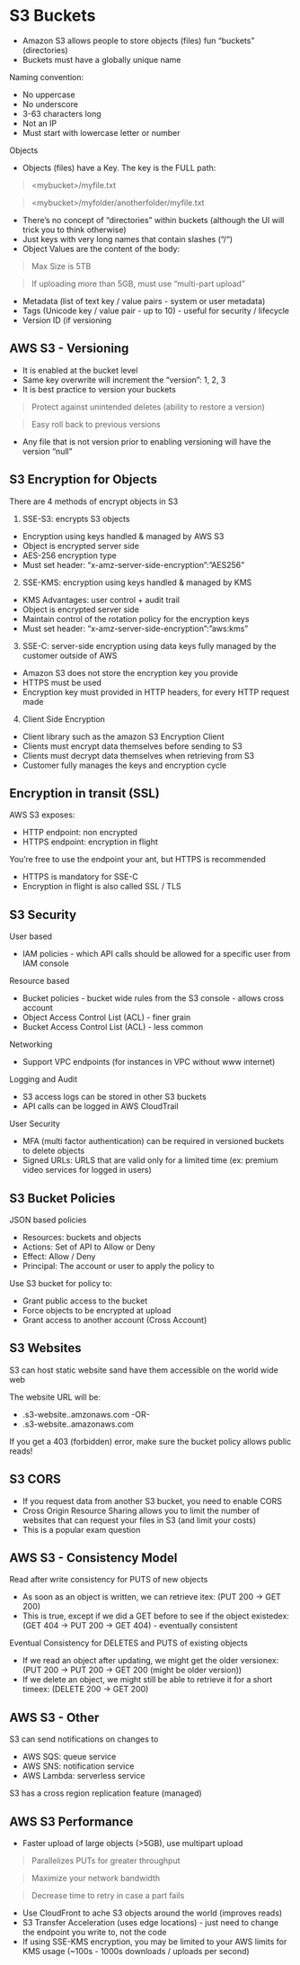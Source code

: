 # S3 Buckets

* Amazon S3 allows people to store objects (files) fun “buckets” (directories)
* Buckets must have a globally unique name

Naming convention:

* No uppercase
* No underscore
* 3-63 characters long
* Not an IP
* Must start with lowercase letter or number

Objects

* Objects (files) have a Key. The key is the FULL path:

> &lt;mybucket&gt;/myfile.txt

> &lt;mybucket&gt;/myfolder/anotherfolder/myfile.txt

* There’s no concept of “directories” within buckets (although the UI will trick you to think otherwise)
* Just keys with very long names that contain slashes (“/“)
* Object Values are the content of the body:

> Max Size is 5TB

> If uploading more than 5GB, must use “multi-part upload”

* Metadata (list of text key / value pairs - system or user metadata)
* Tags (Unicode key / value pair - up to 10) - useful for security / lifecycle
* Version ID (if versioning

## AWS S3 - Versioning

* It is enabled at the bucket level
* Same key overwrite will increment the “version”: 1, 2, 3
* It is best practice to version your buckets

> Protect against unintended deletes (ability to restore a version)

> Easy roll back to previous versions

* Any file that is not version prior to enabling versioning will have the version “null”

## S3 Encryption for Objects

There are 4 methods of encrypt objects in S3

1. SSE-S3: encrypts S3 objects

* Encryption using keys handled & managed by AWS S3
* Object is encrypted server side
* AES-256 encryption type
* Must set header: “x-amz-server-side-encryption”:”AES256”

2. SSE-KMS: encryption using keys handled & managed by KMS

* KMS Advantages: user control + audit trail
* Object is encrypted server side
* Maintain control of the rotation policy for the encryption keys
* Must set header: “x-amz-server-side-encryption”:”aws:kms”

3. SSE-C: server-side encryption using data keys fully managed by the customer outside of AWS

* Amazon S3 does not store the encryption key you provide
* HTTPS must be used
* Encryption key must provided in HTTP headers, for every HTTP request made

4. Client Side Encryption

* Client library such as the amazon S3 Encryption Client
* Clients must encrypt data themselves before sending to S3
* Clients must decrypt data themselves when retrieving from S3
* Customer fully manages the keys and encryption cycle

## Encryption in transit (SSL)

AWS S3 exposes:

* HTTP endpoint: non encrypted
* HTTPS endpoint: encryption in flight

You’re free to use the endpoint your ant, but HTTPS is recommended

* HTTPS is mandatory for SSE-C
* Encryption in flight is also called SSL / TLS

## S3 Security

User based

* IAM policies - which API calls should be allowed for a specific user from IAM console

Resource based

* Bucket policies - bucket wide rules from the S3 console - allows cross account
* Object Access Control List (ACL) - finer grain
* Bucket Access Control List (ACL) - less common

Networking

* Support VPC endpoints (for instances in VPC without www internet)

Logging and Audit

* S3 access logs can be stored in other S3 buckets
* API calls can be logged in AWS CloudTrail

User Security

* MFA (multi factor authentication) can be required in versioned buckets to delete objects
* Signed URLs: URLS that are valid only for a limited time (ex: premium video services for logged in users)

## S3 Bucket Policies

JSON based policies

* Resources: buckets and objects
* Actions: Set of API to Allow or Deny
* Effect: Allow / Deny
* Principal: The account or user to apply the policy to

Use S3 bucket for policy to:

* Grant public access to the bucket
* Force objects to be encrypted at upload
* Grant access to another account (Cross Account)

## S3 Websites

S3 can host static website sand have them accessible on the world wide web

The website URL will be:

* .s3-website..amzonaws.com -OR-
* .s3-website..amazonaws.com

If you get a 403 (forbidden) error, make sure the bucket policy allows public reads!

## S3 CORS

* If you request data from another S3 bucket, you need to enable CORS
* Cross Origin Resource Sharing allows you to limit the number of websites that can request your files in S3 (and limit your costs)
* This is a popular exam question

## AWS S3 - Consistency Model

Read after write consistency for PUTS of new objects

* As soon as an object is written, we can retrieve itex: (PUT 200 -> GET 200)
* This is true, except if we did a GET before to see if the object existedex: (GET 404 -> PUT 200 -> GET 404) - eventually consistent

Eventual Consistency for DELETES and PUTS of existing objects

* If we read an object after updating, we might get the older versionex: (PUT 200 -> PUT 200 -> GET 200 (might be older version))
* If we delete an object, we might still be able to retrieve it for a short timeex: (DELETE 200 -> GET 200)

## AWS S3 - Other

S3 can send notifications on changes to

* AWS SQS: queue service
* AWS SNS: notification service
* AWS Lambda: serverless service

S3 has a cross region replication feature (managed)

## AWS S3 Performance

* Faster upload of large objects (>5GB), use multipart upload

> Parallelizes PUTs for greater throughput

> Maximize your network bandwidth

> Decrease time to retry in case a part fails

* Use CloudFront to ache S3 objects around the world (improves reads)
* S3 Transfer Acceleration (uses edge locations) - just need to change the endpoint you write to, not the code
* If using SSE-KMS encryption, you may be limited to your AWS limits for KMS usage (~100s - 1000s downloads / uploads per second)

